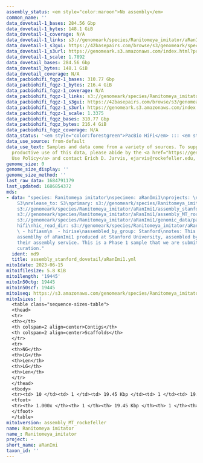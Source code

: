 ```yaml
---
assembly_status: <em style="color:maroon">No assembly</em>
common_name: ''
data_dovetail-1_bases: 284.56 Gbp
data_dovetail-1_bytes: 148.1 GiB
data_dovetail-1_coverage: N/A
data_dovetail-1_links: s3://genomeark/species/Ranitomeya_imitator/aRanImi1/genomic_data/dovetail/<br>
data_dovetail-1_s3gui: https://42basepairs.com/browse/s3/genomeark/species/Ranitomeya_imitator/aRanImi1/genomic_data/dovetail/
data_dovetail-1_s3url: https://genomeark.s3.amazonaws.com/index.html?prefix=species/Ranitomeya_imitator/aRanImi1/genomic_data/dovetail/
data_dovetail-1_scale: 1.7892
data_dovetail_bases: 284.56 Gbp
data_dovetail_bytes: 148.1 GiB
data_dovetail_coverage: N/A
data_pacbiohifi_fqgz-1_bases: 310.77 Gbp
data_pacbiohifi_fqgz-1_bytes: 216.4 GiB
data_pacbiohifi_fqgz-1_coverage: N/A
data_pacbiohifi_fqgz-1_links: s3://genomeark/species/Ranitomeya_imitator/aRanImi1/genomic_data/pacbio_hifi/<br>
data_pacbiohifi_fqgz-1_s3gui: https://42basepairs.com/browse/s3/genomeark/species/Ranitomeya_imitator/aRanImi1/genomic_data/pacbio_hifi/
data_pacbiohifi_fqgz-1_s3url: https://genomeark.s3.amazonaws.com/index.html?prefix=species/Ranitomeya_imitator/aRanImi1/genomic_data/pacbio_hifi/
data_pacbiohifi_fqgz-1_scale: 1.3375
data_pacbiohifi_fqgz_bases: 310.77 Gbp
data_pacbiohifi_fqgz_bytes: 216.4 GiB
data_pacbiohifi_fqgz_coverage: N/A
data_status: '<em style="color:forestgreen">PacBio HiFi</em> ::: <em style="color:forestgreen">Dovetail</em>'
data_use_source: from-default
data_use_text: Samples and data come from a variety of sources. To support fair and
  productive use of this data, please abide by the <a href="https://genome10k.soe.ucsc.edu/data-use-policies/">Data
  Use Policy</a> and contact Erich D. Jarvis, ejarvis@rockefeller.edu, with any questions.
genome_size: 0
genome_size_display: ''
genome_size_method: ''
last_raw_data: 1684791179
last_updated: 1686854372
mds:
- data: "species: Ranitomeya imitator\nspecimen: aRanImi1\nprojects: \n  - vgp\ndata_location:
    S3\nrelease_to: S3\nprimary: s3://genomeark/species/Ranitomeya_imitator/aRanImi1/assembly_stanford_dovetail/aRanImi1.stanford.pri.fasta.gz\npretext:
    s3://genomeark/species/Ranitomeya_imitator/aRanImi1/assembly_stanford_dovetail/evaluation/aRanImi1_pri.pretext\nmito:
    s3://genomeark/species/Ranitomeya_imitator/aRanImi1/assembly_MT_rockefeller/aRanImi1.MT.20230615.fasta.gz\npacbio_read_dir:
    s3://genomeark/species/Ranitomeya_imitator/aRanImi1/genomic_data/pacbio_hifi/\npacbio_read_type:
    hifi\nhic_read_dir: s3://genomeark/species/Ranitomeya_imitator/aRanImi1/genomic_data/dovetail/\npipeline:\n
    \ - hifiasm\n  - hirise\nassembled_by_group: Stanford\nnotes: This was a primary
    assemblhy of aRanImi1 produced at Stanford University, assembled by Dovetail using
    their assembly service. This is a Phase 1 sample that we are submitting for a
    curation."
  ident: md9
  title: assembly_stanford_dovetail/aRanImi1.yml
mito1date: 2023-06-15
mito1filesize: 5.8 KiB
mito1length: '19445'
mito1n50ctg: 19445
mito1n50scf: 19445
mito1seq: https://s3.amazonaws.com/genomeark/species/Ranitomeya_imitator/aRanImi1/assembly_MT_rockefeller/aRanImi1.MT.20230615.fasta.gz
mito1sizes: |
  <table class="sequence-sizes-table">
  <thead>
  <tr>
  <th></th>
  <th colspan=2 align=center>Contigs</th>
  <th colspan=2 align=center>Scaffolds</th>
  </tr>
  <tr>
  <th>NG</th>
  <th>LG</th>
  <th>Len</th>
  <th>LG</th>
  <th>Len</th>
  </tr>
  </thead>
  <tbody>
  <tr><td> 10 </td><td> 1 </td><td> 19.45 Kbp </td><td> 1 </td><td> 19.45 Kbp </td></tr><tr><td> 20 </td><td> 1 </td><td> 19.45 Kbp </td><td> 1 </td><td> 19.45 Kbp </td></tr><tr><td> 30 </td><td> 1 </td><td> 19.45 Kbp </td><td> 1 </td><td> 19.45 Kbp </td></tr><tr><td> 40 </td><td> 1 </td><td> 19.45 Kbp </td><td> 1 </td><td> 19.45 Kbp </td></tr><tr style="background-color:#cccccc;"><td> 50 </td><td> 1 </td><td style="background-color:#ff8888;"> 19.45 Kbp </td><td> 1 </td><td style="background-color:#ff8888;"> 19.45 Kbp </td></tr><tr><td> 60 </td><td> 1 </td><td> 19.45 Kbp </td><td> 1 </td><td> 19.45 Kbp </td></tr><tr><td> 70 </td><td> 1 </td><td> 19.45 Kbp </td><td> 1 </td><td> 19.45 Kbp </td></tr><tr><td> 80 </td><td> 1 </td><td> 19.45 Kbp </td><td> 1 </td><td> 19.45 Kbp </td></tr><tr><td> 90 </td><td> 1 </td><td> 19.45 Kbp </td><td> 1 </td><td> 19.45 Kbp </td></tr><tr><td> 100 </td><td> 1 </td><td> 19.45 Kbp </td><td> 1 </td><td> 19.45 Kbp </td></tr></tbody>
  <tfoot>
  <tr><th> 1.000x </th><th> 1 </th><th> 19.45 Kbp </th><th> 1 </th><th> 19.45 Kbp </th></tr>
  </tfoot>
  </table>
mito1version: assembly_MT_rockefeller
name: Ranitomeya imitator
name_: Ranitomeya_imitator
project: ~
short_name: aRanImi
taxon_id: ''
---
```

